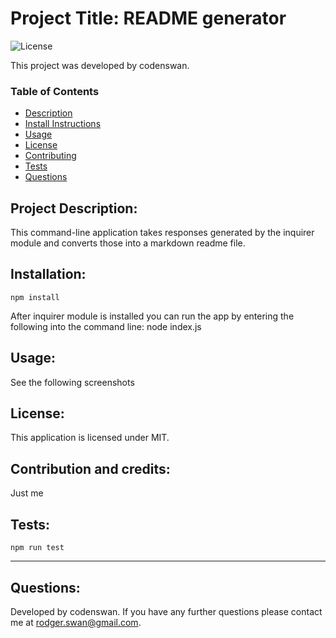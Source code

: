 # Project Title: README generator
![License](https://img.shields.io/badge/License-MIT-green)

This project was developed by codenswan.

### Table of Contents
* [Description](#Description)
* [Install Instructions](#Installation)
* [Usage](#Usage)
* [License](#License)
* [Contributing](#Contribution)
* [Tests](#Tests)
* [Questions](#Questions:)

## Project Description:
This command-line application takes responses generated by the inquirer module and converts those into a markdown readme file.

## Installation:
    npm install
After inquirer module is installed you can run the app by entering the following into the command line:
    node index.js
    
## Usage:
See the following screenshots

## License:
This application is licensed under MIT.

## Contribution and credits:
Just me

## Tests:
    npm run test
---
## Questions:
Developed by codenswan. 
If you have any further questions please contact me at [rodger.swan@gmail.com](mailto:rodger.swan@gmail.com).
